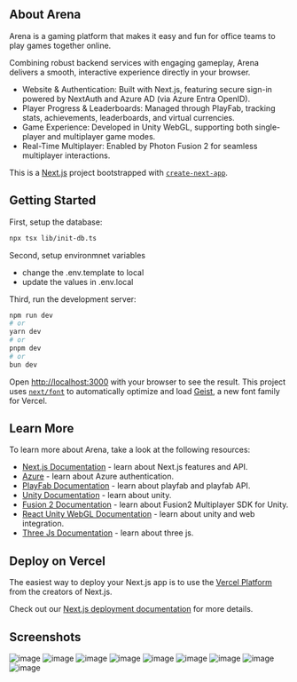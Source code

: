 ## About Arena
Arena is a gaming platform that makes it easy and fun for office teams to play games together online.  

Combining robust backend services with engaging gameplay, Arena delivers a smooth, interactive experience directly in your browser.
- Website & Authentication: Built with Next.js, featuring secure sign-in powered by NextAuth and Azure AD (via Azure Entra OpenID).
- Player Progress & Leaderboards: Managed through PlayFab, tracking stats, achievements, leaderboards, and virtual currencies.
- Game Experience: Developed in Unity WebGL, supporting both single-player and multiplayer game modes.
- Real-Time Multiplayer: Enabled by Photon Fusion 2 for seamless multiplayer interactions.


This is a [Next.js](https://nextjs.org) project bootstrapped with [`create-next-app`](https://nextjs.org/docs/app/api-reference/cli/create-next-app).

## Getting Started

First, setup the database:

```bash
npx tsx lib/init-db.ts
```

Second, setup environmnet variables
- change the .env.template to local
- update the values in .env.local


Third, run the development server:

```bash
npm run dev
# or
yarn dev
# or
pnpm dev
# or
bun dev
```

Open [http://localhost:3000](http://localhost:3000) with your browser to see the result.
This project uses [`next/font`](https://nextjs.org/docs/app/building-your-application/optimizing/fonts) to automatically optimize and load [Geist](https://vercel.com/font), a new font family for Vercel.

## Learn More

To learn more about Arena, take a look at the following resources:

- [Next.js Documentation](https://nextjs.org/docs) - learn about Next.js features and API.
- [Azure](https://learn.microsoft.com/en-us/entra/identity/) - learn about Azure authentication.
- [PlayFab Documentation](https://learn.microsoft.com/en-us/gaming/playfab/) - learn about playfab and playfab API.
- [Unity Documentation](https://docs.unity3d.com/Manual/index.html) - learn about unity.
- [Fusion 2 Documentation](https://doc.photonengine.com/fusion/current/fusion-intro) - learn about Fusion2 Multiplayer SDK for Unity.
- [React Unity WebGL Documentation](https://react-unity-webgl.dev/docs/getting-started/installation/) - learn about unity and web integration.
- [Three Js Documentation](https://threejs.org/manual/#en/creating-a-scene) - learn about three js.

## Deploy on Vercel

The easiest way to deploy your Next.js app is to use the [Vercel Platform](https://vercel.com/new?utm_medium=default-template&filter=next.js&utm_source=create-next-app&utm_campaign=create-next-app-readme) from the creators of Next.js.

Check out our [Next.js deployment documentation](https://nextjs.org/docs/app/building-your-application/deploying) for more details.

## Screenshots

![image](https://github.com/user-attachments/assets/7160618d-daba-45de-b81c-827db4936ca4)
![image](https://github.com/user-attachments/assets/210aff68-1345-4e4c-bfcd-9177b68302ff)
![image](https://github.com/user-attachments/assets/a7202786-5262-4267-a1ed-8b2f2778980d)
![image](https://github.com/user-attachments/assets/7c77d995-3960-45d0-ac10-fe2a784e57ba)
![image](https://github.com/user-attachments/assets/cc9b159a-ead4-44c4-bef4-520078eb4514)
![image](https://github.com/user-attachments/assets/5fdc2fa0-70c0-4d63-bafa-9b850a598cf1)
![image](https://github.com/user-attachments/assets/087292dd-c786-49ad-b164-157e2d1ace73)
![image](https://github.com/user-attachments/assets/8e731e1e-e22a-4b4a-9ef3-fd0858d72b62)
![image](https://github.com/user-attachments/assets/7737c024-4e62-4ef8-80b7-b4cc6f42d8b6)




